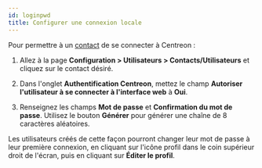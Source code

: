 ```yaml
---
id: loginpwd
title: Configurer une connexion locale
---
```


Pour permettre à un [contact](../monitoring/basic-objects/contacts.html) de se connecter à Centreon :

1. Allez à la page **Configuration > Utilisateurs > Contacts/Utilisateurs** et cliquez sur le contact désiré. 

2. Dans l'onglet **Authentification Centreon**, mettez le champ **Autoriser l'utilisateur à se connecter à l'interface web** à **Oui**.

3. Renseignez les champs **Mot de passe** et **Confirmation du mot de passe**. Utilisez le bouton **Générer** pour générer une chaîne de 8 caractères aléatoires.

Les utilisateurs créés de cette façon pourront changer leur mot de passe à leur première connexion, en cliquant sur l'icône profil dans le coin supérieur droit de l'écran, puis en cliquant sur **Éditer le profil**.
